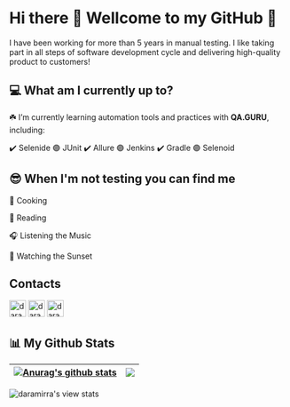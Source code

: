 # Hi there :herb: Wellcome to my GitHub :purple_heart:

I have been working for more than 5 years in manual testing.
I like taking part in all steps of software development cycle and delivering high-quality product to customers!

## 💻 What am I currently up to?

:shamrock:  I’m currently learning automation tools and practices with **QA.GURU**, including:

:heavy_check_mark: Selenide :purple_circle: JUnit :heavy_check_mark: Allure :purple_circle: Jenkins :heavy_check_mark: Gradle :purple_circle: Selenoid


## :sunglasses: When I'm not testing you can find me
:mushroom: Cooking

:open_book: Reading

:headphones: Listening the Music

:purple_heart: Watching the Sunset

## Contacts
[<img  alt="daramirra | Telegram" width="30px" src="https://github.githubassets.com/favicons/favicon.svg">](https://github.com/daramirra)
[<img  alt="daramirra | Telegram" width="30px" src="https://telegram.org/favicon.ico">](https://t.me/daramirra) 
[<img  alt="daramirra | Instagram" width="30px" src="https://www.instagram.com/static/images/ico/favicon-192.png/68d99ba29cc8.png">](https://www.instagram.com/daramira)

## :bar_chart: My Github Stats
| <a href="https://github.com/daramirra/github-readme-stats"><img align="center" src="https://github-readme-stats.vercel.app/api?username=daramirra&show_icons=true&include_all_commits=true&theme=buefy&hide_border=true" alt="Anurag's github stats" /></a> | <a href="https://github.com/daramirra/github-readme-stats"><img align="center" src="https://github-readme-stats.vercel.app/api/top-langs/?username=daramirra&layout=compact&theme=buefy&hide_border=true" /></a> |
| ------------- | ------------- |

![daramirra's view stats](https://komarev.com/ghpvc/?username=daramirra-gh&color=blueviolet&style=flat)
